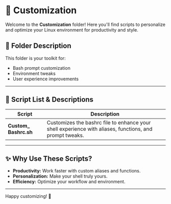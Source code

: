 
# 🎨 Customization

Welcome to the **Customization** folder! Here you'll find scripts to personalize and optimize your Linux environment for productivity and style.

## 📂 Folder Description
This folder is your toolkit for:
- Bash prompt customization
- Environment tweaks
- User experience improvements

---

## 📜 Script List & Descriptions
| Script | Description |
|--------|-------------|
| **Custom_ Bashrc.sh** | Customizes the bashrc file to enhance your shell experience with aliases, functions, and prompt tweaks. |

---

## ✨ Why Use These Scripts?
- **Productivity:** Work faster with custom aliases and functions.
- **Personalization:** Make your shell truly yours.
- **Efficiency:** Optimize your workflow and environment.

---

Happy customizing! 🎉
